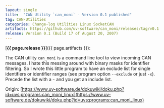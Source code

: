 ```yaml
---
layout: single
title:  "CAN Utility `can_moni` - Version 0.1 published"
tag: CAN-Utilities
categories: Change-log Utilities Linux SocketCAN
artifacts: https://github.com/uv-software/can_moni/releases/tag/v0.1
release: Version 0.1 (Build 17 of August 20, 2007)
---
```

[**{{ page.release }}**]({{ page.artifacts }}):

The CAN utility `can_moni` is a command line tool to view incoming CAN messages.
I hate this messing around with binary masks for identifier filtering.
So I wrote this little program to have an exclude list for single identifiers or identifier ranges
(see program option `--exclude` or just `-x`).
Precede the list with a `~` and you get an include list.

Origin: [https://www.uv-software.de/dokuwiki/doku.php?id=uvs:programs:can_moni_linux](https://www.uv-software.de/dokuwiki/doku.php?id=uvs:programs:can_moni_linux)
